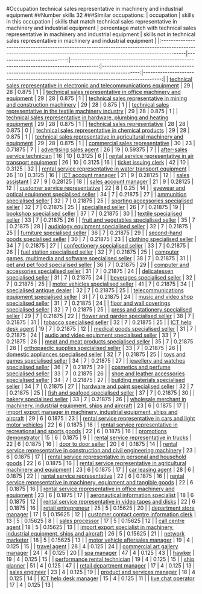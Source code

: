 #Occupation technical sales representative in machinery and industrial equipment
##Number skills 32
###Similar occupations:
| occupation                                                                                                                                                            |   skills in this occupation |   skills that match technical sales representative in machinery and industrial equipment |   percentage match with technical sales representative in machinery and industrial equipment |   skills not in technical sales representative in machinery and industrial equipment |
|:----------------------------------------------------------------------------------------------------------------------------------------------------------------------|----------------------------:|-----------------------------------------------------------------------------------------:|---------------------------------------------------------------------------------------------:|-------------------------------------------------------------------------------------:|
| [technical sales representative in electronic and telecommunications equipment](technical_sales_representative_in_electronic_and_telecommunications_equipment.md)     |                          29 |                                                                                       28 |                                                                                      0.875   |                                                                                    1 |
| [technical sales representative in office machinery and equipment](technical_sales_representative_in_office_machinery_and_equipment.md)                               |                          29 |                                                                                       28 |                                                                                      0.875   |                                                                                    1 |
| [technical sales representative in mining and construction machinery](technical_sales_representative_in_mining_and_construction_machinery.md)                         |                          29 |                                                                                       28 |                                                                                      0.875   |                                                                                    1 |
| [technical sales representative in the textile machinery industry](technical_sales_representative_in_the_textile_machinery_industry.md)                               |                          29 |                                                                                       28 |                                                                                      0.875   |                                                                                    1 |
| [technical sales representative in hardware, plumbing and heating equipment](technical_sales_representative_in_hardware,_plumbing_and_heating_equipment.md)           |                          29 |                                                                                       28 |                                                                                      0.875   |                                                                                    1 |
| [technical sales representative](technical_sales_representative.md)                                                                                                   |                          28 |                                                                                       28 |                                                                                      0.875   |                                                                                    0 |
| [technical sales representative in chemical products](technical_sales_representative_in_chemical_products.md)                                                         |                          29 |                                                                                       28 |                                                                                      0.875   |                                                                                    1 |
| [technical sales representative in agricultural machinery and equipment](technical_sales_representative_in_agricultural_machinery_and_equipment.md)                   |                          29 |                                                                                       28 |                                                                                      0.875   |                                                                                    1 |
| [commercial sales representative](commercial_sales_representative.md)                                                                                                 |                          30 |                                                                                       23 |                                                                                      0.71875 |                                                                                    7 |
| [advertising sales agent](advertising_sales_agent.md)                                                                                                                 |                          26 |                                                                                       19 |                                                                                      0.59375 |                                                                                    7 |
| [after-sales service technician](after-sales_service_technician.md)                                                                                                   |                          16 |                                                                                       10 |                                                                                      0.3125  |                                                                                    6 |
| [rental service representative in air transport equipment](rental_service_representative_in_air_transport_equipment.md)                                               |                          26 |                                                                                       10 |                                                                                      0.3125  |                                                                                   16 |
| [ticket issuing clerk](ticket_issuing_clerk.md)                                                                                                                       |                          42 |                                                                                       10 |                                                                                      0.3125  |                                                                                   32 |
| [rental service representative in water transport equipment](rental_service_representative_in_water_transport_equipment.md)                                           |                          26 |                                                                                       10 |                                                                                      0.3125  |                                                                                   16 |
| [ICT account manager](ICT_account_manager.md)                                                                                                                         |                          21 |                                                                                        9 |                                                                                      0.28125 |                                                                                   12 |
| [sales assistant](sales_assistant.md)                                                                                                                                 |                          27 |                                                                                        9 |                                                                                      0.28125 |                                                                                   18 |
| [sales account manager](sales_account_manager.md)                                                                                                                     |                          21 |                                                                                        9 |                                                                                      0.28125 |                                                                                   12 |
| [customer service representative](customer_service_representative.md)                                                                                                 |                          22 |                                                                                        8 |                                                                                      0.25    |                                                                                   14 |
| [eyewear and optical equipment specialised seller](eyewear_and_optical_equipment_specialised_seller.md)                                                               |                          34 |                                                                                        7 |                                                                                      0.21875 |                                                                                   27 |
| [ammunition specialised seller](ammunition_specialised_seller.md)                                                                                                     |                          32 |                                                                                        7 |                                                                                      0.21875 |                                                                                   25 |
| [sporting accessories specialised seller](sporting_accessories_specialised_seller.md)                                                                                 |                          32 |                                                                                        7 |                                                                                      0.21875 |                                                                                   25 |
| [specialised seller](specialised_seller.md)                                                                                                                           |                          26 |                                                                                        7 |                                                                                      0.21875 |                                                                                   19 |
| [bookshop specialised seller](bookshop_specialised_seller.md)                                                                                                         |                          37 |                                                                                        7 |                                                                                      0.21875 |                                                                                   30 |
| [textile specialised seller](textile_specialised_seller.md)                                                                                                           |                          33 |                                                                                        7 |                                                                                      0.21875 |                                                                                   26 |
| [fruit and vegetables specialised seller](fruit_and_vegetables_specialised_seller.md)                                                                                 |                          35 |                                                                                        7 |                                                                                      0.21875 |                                                                                   28 |
| [audiology equipment specialised seller](audiology_equipment_specialised_seller.md)                                                                                   |                          32 |                                                                                        7 |                                                                                      0.21875 |                                                                                   25 |
| [furniture specialised seller](furniture_specialised_seller.md)                                                                                                       |                          36 |                                                                                        7 |                                                                                      0.21875 |                                                                                   29 |
| [second-hand goods specialised seller](second-hand_goods_specialised_seller.md)                                                                                       |                          30 |                                                                                        7 |                                                                                      0.21875 |                                                                                   23 |
| [clothing specialised seller](clothing_specialised_seller.md)                                                                                                         |                          34 |                                                                                        7 |                                                                                      0.21875 |                                                                                   27 |
| [confectionery specialised seller](confectionery_specialised_seller.md)                                                                                               |                          33 |                                                                                        7 |                                                                                      0.21875 |                                                                                   26 |
| [fuel station specialised seller](fuel_station_specialised_seller.md)                                                                                                 |                          32 |                                                                                        7 |                                                                                      0.21875 |                                                                                   25 |
| [computer games, multimedia and software specialised seller](computer_games,_multimedia_and_software_specialised_seller.md)                                           |                          38 |                                                                                        7 |                                                                                      0.21875 |                                                                                   31 |
| [pet and pet food specialised seller](pet_and_pet_food_specialised_seller.md)                                                                                         |                          36 |                                                                                        7 |                                                                                      0.21875 |                                                                                   29 |
| [computer and accessories specialised seller](computer_and_accessories_specialised_seller.md)                                                                         |                          31 |                                                                                        7 |                                                                                      0.21875 |                                                                                   24 |
| [delicatessen specialised seller](delicatessen_specialised_seller.md)                                                                                                 |                          31 |                                                                                        7 |                                                                                      0.21875 |                                                                                   24 |
| [beverages specialised seller](beverages_specialised_seller.md)                                                                                                       |                          32 |                                                                                        7 |                                                                                      0.21875 |                                                                                   25 |
| [motor vehicles specialised seller](motor_vehicles_specialised_seller.md)                                                                                             |                          41 |                                                                                        7 |                                                                                      0.21875 |                                                                                   34 |
| [specialised antique dealer](specialised_antique_dealer.md)                                                                                                           |                          32 |                                                                                        7 |                                                                                      0.21875 |                                                                                   25 |
| [telecommunications equipment specialised seller](telecommunications_equipment_specialised_seller.md)                                                                 |                          31 |                                                                                        7 |                                                                                      0.21875 |                                                                                   24 |
| [music and video shop specialised seller](music_and_video_shop_specialised_seller.md)                                                                                 |                          31 |                                                                                        7 |                                                                                      0.21875 |                                                                                   24 |
| [floor and wall coverings specialised seller](floor_and_wall_coverings_specialised_seller.md)                                                                         |                          32 |                                                                                        7 |                                                                                      0.21875 |                                                                                   25 |
| [press and stationery specialised seller](press_and_stationery_specialised_seller.md)                                                                                 |                          29 |                                                                                        7 |                                                                                      0.21875 |                                                                                   22 |
| [flower and garden specialised seller](flower_and_garden_specialised_seller.md)                                                                                       |                          38 |                                                                                        7 |                                                                                      0.21875 |                                                                                   31 |
| [tobacco specialised seller](tobacco_specialised_seller.md)                                                                                                           |                          32 |                                                                                        7 |                                                                                      0.21875 |                                                                                   25 |
| [ICT help desk agent](ICT_help_desk_agent.md)                                                                                                                         |                          19 |                                                                                        7 |                                                                                      0.21875 |                                                                                   12 |
| [medical goods specialised seller](medical_goods_specialised_seller.md)                                                                                               |                          31 |                                                                                        7 |                                                                                      0.21875 |                                                                                   24 |
| [audio and video equipment specialised seller](audio_and_video_equipment_specialised_seller.md)                                                                       |                          33 |                                                                                        7 |                                                                                      0.21875 |                                                                                   26 |
| [meat and meat products specialised seller](meat_and_meat_products_specialised_seller.md)                                                                             |                          35 |                                                                                        7 |                                                                                      0.21875 |                                                                                   28 |
| [orthopaedic supplies specialised seller](orthopaedic_supplies_specialised_seller.md)                                                                                 |                          33 |                                                                                        7 |                                                                                      0.21875 |                                                                                   26 |
| [domestic appliances specialised seller](domestic_appliances_specialised_seller.md)                                                                                   |                          32 |                                                                                        7 |                                                                                      0.21875 |                                                                                   25 |
| [toys and games specialised seller](toys_and_games_specialised_seller.md)                                                                                             |                          34 |                                                                                        7 |                                                                                      0.21875 |                                                                                   27 |
| [jewellery and watches specialised seller](jewellery_and_watches_specialised_seller.md)                                                                               |                          36 |                                                                                        7 |                                                                                      0.21875 |                                                                                   29 |
| [cosmetics and perfume specialised seller](cosmetics_and_perfume_specialised_seller.md)                                                                               |                          33 |                                                                                        7 |                                                                                      0.21875 |                                                                                   26 |
| [shoe and leather accessories specialised seller](shoe_and_leather_accessories_specialised_seller.md)                                                                 |                          34 |                                                                                        7 |                                                                                      0.21875 |                                                                                   27 |
| [building materials specialised seller](building_materials_specialised_seller.md)                                                                                     |                          34 |                                                                                        7 |                                                                                      0.21875 |                                                                                   27 |
| [hardware and paint specialised seller](hardware_and_paint_specialised_seller.md)                                                                                     |                          32 |                                                                                        7 |                                                                                      0.21875 |                                                                                   25 |
| [fish and seafood specialised seller](fish_and_seafood_specialised_seller.md)                                                                                         |                          37 |                                                                                        7 |                                                                                      0.21875 |                                                                                   30 |
| [bakery specialised seller](bakery_specialised_seller.md)                                                                                                             |                          33 |                                                                                        7 |                                                                                      0.21875 |                                                                                   26 |
| [wholesale merchant in machinery, industrial equipment, ships and aircraft](wholesale_merchant_in_machinery,_industrial_equipment,_ships_and_aircraft.md)             |                          23 |                                                                                        6 |                                                                                      0.1875  |                                                                                   17 |
| [import export manager in machinery, industrial equipment, ships and aircraft](import_export_manager_in_machinery,_industrial_equipment,_ships_and_aircraft.md)       |                          29 |                                                                                        6 |                                                                                      0.1875  |                                                                                   23 |
| [rental service representative in cars and light motor vehicles](rental_service_representative_in_cars_and_light_motor_vehicles.md)                                   |                          22 |                                                                                        6 |                                                                                      0.1875  |                                                                                   16 |
| [rental service representative in recreational and sports goods](rental_service_representative_in_recreational_and_sports_goods.md)                                   |                          22 |                                                                                        6 |                                                                                      0.1875  |                                                                                   16 |
| [promotions demonstrator](promotions_demonstrator.md)                                                                                                                 |                          15 |                                                                                        6 |                                                                                      0.1875  |                                                                                    9 |
| [rental service representative in trucks](rental_service_representative_in_trucks.md)                                                                                 |                          22 |                                                                                        6 |                                                                                      0.1875  |                                                                                   16 |
| [door to door seller](door_to_door_seller.md)                                                                                                                         |                          20 |                                                                                        6 |                                                                                      0.1875  |                                                                                   14 |
| [rental service representative in construction and civil engineering machinery](rental_service_representative_in_construction_and_civil_engineering_machinery.md)     |                          23 |                                                                                        6 |                                                                                      0.1875  |                                                                                   17 |
| [rental service representative in personal and household goods](rental_service_representative_in_personal_and_household_goods.md)                                     |                          22 |                                                                                        6 |                                                                                      0.1875  |                                                                                   16 |
| [rental service representative in agricultural machinery and equipment](rental_service_representative_in_agricultural_machinery_and_equipment.md)                     |                          23 |                                                                                        6 |                                                                                      0.1875  |                                                                                   17 |
| [car leasing agent](car_leasing_agent.md)                                                                                                                             |                          28 |                                                                                        6 |                                                                                      0.1875  |                                                                                   22 |
| [rental service representative](rental_service_representative.md)                                                                                                     |                          22 |                                                                                        6 |                                                                                      0.1875  |                                                                                   16 |
| [rental service representative in machinery, equipment and tangible goods](rental_service_representative_in_machinery,_equipment_and_tangible_goods.md)               |                          22 |                                                                                        6 |                                                                                      0.1875  |                                                                                   16 |
| [rental service representative in office machinery and equipment](rental_service_representative_in_office_machinery_and_equipment.md)                                 |                          23 |                                                                                        6 |                                                                                      0.1875  |                                                                                   17 |
| [aeronautical information specialist](aeronautical_information_specialist.md)                                                                                         |                          18 |                                                                                        6 |                                                                                      0.1875  |                                                                                   12 |
| [rental service representative in video tapes and disks](rental_service_representative_in_video_tapes_and_disks.md)                                                   |                          22 |                                                                                        6 |                                                                                      0.1875  |                                                                                   16 |
| [retail entrepreneur](retail_entrepreneur.md)                                                                                                                         |                          25 |                                                                                        5 |                                                                                      0.15625 |                                                                                   20 |
| [department store manager](department_store_manager.md)                                                                                                               |                          17 |                                                                                        5 |                                                                                      0.15625 |                                                                                   12 |
| [customer contact centre information clerk](customer_contact_centre_information_clerk.md)                                                                             |                          13 |                                                                                        5 |                                                                                      0.15625 |                                                                                    8 |
| [sales processor](sales_processor.md)                                                                                                                                 |                          17 |                                                                                        5 |                                                                                      0.15625 |                                                                                   12 |
| [call centre agent](call_centre_agent.md)                                                                                                                             |                          18 |                                                                                        5 |                                                                                      0.15625 |                                                                                   13 |
| [import export specialist in machinery, industrial equipment, ships and aircraft](import_export_specialist_in_machinery,_industrial_equipment,_ships_and_aircraft.md) |                          26 |                                                                                        5 |                                                                                      0.15625 |                                                                                   21 |
| [network marketer](network_marketer.md)                                                                                                                               |                          18 |                                                                                        5 |                                                                                      0.15625 |                                                                                   13 |
| [motor vehicle aftersales manager](motor_vehicle_aftersales_manager.md)                                                                                               |                          19 |                                                                                        4 |                                                                                      0.125   |                                                                                   15 |
| [travel agent](travel_agent.md)                                                                                                                                       |                          28 |                                                                                        4 |                                                                                      0.125   |                                                                                   24 |
| [commercial art gallery manager](commercial_art_gallery_manager.md)                                                                                                   |                          24 |                                                                                        4 |                                                                                      0.125   |                                                                                   20 |
| [spa manager](spa_manager.md)                                                                                                                                         |                          47 |                                                                                        4 |                                                                                      0.125   |                                                                                   43 |
| [hawker](hawker.md)                                                                                                                                                   |                          19 |                                                                                        4 |                                                                                      0.125   |                                                                                   15 |
| [performance rental technician](performance_rental_technician.md)                                                                                                     |                          19 |                                                                                        4 |                                                                                      0.125   |                                                                                   15 |
| [ship planner](ship_planner.md)                                                                                                                                       |                          51 |                                                                                        4 |                                                                                      0.125   |                                                                                   47 |
| [retail department manager](retail_department_manager.md)                                                                                                             |                          17 |                                                                                        4 |                                                                                      0.125   |                                                                                   13 |
| [sales engineer](sales_engineer.md)                                                                                                                                   |                          23 |                                                                                        4 |                                                                                      0.125   |                                                                                   19 |
| [product and services manager](product_and_services_manager.md)                                                                                                       |                          18 |                                                                                        4 |                                                                                      0.125   |                                                                                   14 |
| [ICT help desk manager](ICT_help_desk_manager.md)                                                                                                                     |                          15 |                                                                                        4 |                                                                                      0.125   |                                                                                   11 |
| [live chat operator](live_chat_operator.md)                                                                                                                           |                          17 |                                                                                        4 |                                                                                      0.125   |                                                                                   13 |
